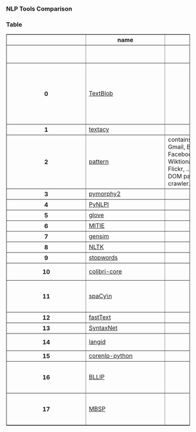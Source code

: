 
### NLP Tools Comparison
### Table

<table border="1" class="dataframe">
  <thead>
    <tr>
      <th style="min-width: 200;"></th>
      <th style="min-width: 200;">name</th>
      <th style="min-width: 200;">Corpora</th>
      <th colspan="6" halign="left"style="min-width: 200;">Text processing</th>
      <th colspan="3" halign="left"style="min-width: 200;"></th>
      <th colspan="2" halign="left"style="min-width: 200;">Annotation</th>
      <th colspan="5" halign="left"style="min-width: 200;">ML</th>
      <th style="min-width: 200;">visualization</th>
      <th colspan="2" halign="left"style="min-width: 200;">Multilanguage</th>
    </tr>
    <tr>
      <th style="min-width: 200;"></th>
      <th style="min-width: 200;"></th>
      <th style="min-width: 200;"></th>
      <th style="min-width: 200;">Splitting</th>
      <th style="min-width: 200;">Parsing</th>
      <th style="min-width: 200;">Word inflection</th>
      <th style="min-width: 200;">Pattern Matching</th>
      <th style="min-width: 200;">X-grams</th>
      <th style="min-width: 200;">Spelling correction</th>
      <th style="min-width: 200;">WordNet</th>
      <th style="min-width: 200;">stopwords</th>
      <th style="min-width: 200;">statistics</th>
      <th style="min-width: 200;">Tagger</th>
      <th style="min-width: 200;">NER</th>
      <th style="min-width: 200;">Sentiment analysis</th>
      <th style="min-width: 200;">Classification</th>
      <th style="min-width: 200;">Clustering</th>
      <th style="min-width: 200;">Topic Modelling</th>
      <th style="min-width: 200;">Vectorization (including embeddings)</th>
      <th style="min-width: 200;"></th>
      <th style="min-width: 200;">Translation</th>
      <th style="min-width: 200;">Language Detection</th>
    </tr>
  </thead>
  <tbody>
    <tr>
      <th style="min-width: 200;">0</th>
      <td><a href='https://textblob.readthedocs.io/en/dev/'>TextBlob</a></td>
      <td></td>
      <td>NLTK-tokenizers</td>
      <td>based on `pattern`</td>
      <td>singularize, pluralize, lemmatize</td>
      <td></td>
      <td></td>
      <td>based on `pattern`</td>
      <td>integration</td>
      <td></td>
      <td>Word and phrase frequencies</td>
      <td>1) POS based on `pattern`\n2) POS based on NLTK‘s TreeBank tagger\n3) NP based on Shlomi Babluki’s implementation\n4) NP uses the CoNLL 2000 corpus to train a tagger</td>
      <td></td>
      <td>PatternAnalyzer (based on the `pattern`)\nNaiveBayesAnalyzer (an NLTK classifier trained on a movie reviews corpus)</td>
      <td>Naive Bayes, Decision Tree</td>
      <td></td>
      <td></td>
      <td></td>
      <td></td>
      <td>powered by the Google Translate API</td>
      <td>powered by the Google Translate API</td>
    </tr>
    <tr>
      <th style="min-width: 200;">1</th>
      <td><a href='http://textacy.readthedocs.io'>textacy</a></td>
      <td></td>
      <td></td>
      <td></td>
      <td></td>
      <td></td>
      <td></td>
      <td></td>
      <td></td>
      <td></td>
      <td></td>
      <td></td>
      <td></td>
      <td></td>
      <td></td>
      <td></td>
      <td></td>
      <td></td>
      <td></td>
      <td></td>
      <td></td>
    </tr>
    <tr>
      <th style="min-width: 200;">2</th>
      <td><a href='http://www.clips.ua.ac.be/pages/pattern-en'>pattern</a></td>
      <td>contains API's (Google, Gmail, Bing, Twitter, Facebook, Wikipedia, Wiktionary, DBPedia, Flickr, ...), a robust HTML DOM parser and a web crawler.</td>
      <td></td>
      <td></td>
      <td>yes</td>
      <td>by POS-tags</td>
      <td></td>
      <td></td>
      <td></td>
      <td></td>
      <td></td>
      <td>POS (NN, VB, JJ, DT)\nChunks (NP)</td>
      <td></td>
      <td></td>
      <td>Naive Bayes, Perceptron, k-NN, SVM</td>
      <td>k-means, hierarchical</td>
      <td>LSA</td>
      <td>td, df, idf, tf-idf,  cosine similarity, infogain</td>
      <td>graph.js on canvas</td>
      <td></td>
      <td></td>
    </tr>
    <tr>
      <th style="min-width: 200;">3</th>
      <td><a href=''>pymorphy2</a></td>
      <td></td>
      <td></td>
      <td></td>
      <td>lemmatization</td>
      <td></td>
      <td></td>
      <td></td>
      <td></td>
      <td></td>
      <td></td>
      <td>\n</td>
      <td></td>
      <td></td>
      <td></td>
      <td></td>
      <td></td>
      <td></td>
      <td></td>
      <td></td>
      <td></td>
    </tr>
    <tr>
      <th style="min-width: 200;">4</th>
      <td><a href='http://pynlpl.readthedocs.io/en/latest/'>PyNLPl</a></td>
      <td></td>
      <td></td>
      <td></td>
      <td></td>
      <td></td>
      <td></td>
      <td></td>
      <td></td>
      <td></td>
      <td></td>
      <td></td>
      <td></td>
      <td></td>
      <td></td>
      <td></td>
      <td></td>
      <td></td>
      <td></td>
      <td></td>
      <td></td>
    </tr>
    <tr>
      <th style="min-width: 200;">5</th>
      <td><a href='https://github.com/JonathanRaiman/glove'>glove</a></td>
      <td></td>
      <td></td>
      <td></td>
      <td></td>
      <td></td>
      <td></td>
      <td></td>
      <td></td>
      <td></td>
      <td></td>
      <td></td>
      <td></td>
      <td></td>
      <td></td>
      <td></td>
      <td></td>
      <td>glove</td>
      <td></td>
      <td></td>
      <td></td>
    </tr>
    <tr>
      <th style="min-width: 200;">6</th>
      <td><a href=''>MITIE</a></td>
      <td></td>
      <td></td>
      <td></td>
      <td></td>
      <td></td>
      <td></td>
      <td></td>
      <td></td>
      <td></td>
      <td></td>
      <td></td>
      <td></td>
      <td></td>
      <td></td>
      <td></td>
      <td></td>
      <td></td>
      <td></td>
      <td></td>
      <td></td>
    </tr>
    <tr>
      <th style="min-width: 200;">7</th>
      <td><a href=''>gensim</a></td>
      <td></td>
      <td></td>
      <td></td>
      <td></td>
      <td></td>
      <td></td>
      <td></td>
      <td></td>
      <td></td>
      <td></td>
      <td></td>
      <td></td>
      <td></td>
      <td></td>
      <td></td>
      <td></td>
      <td>tf, tf-idf, word2vec</td>
      <td></td>
      <td></td>
      <td></td>
    </tr>
    <tr>
      <th style="min-width: 200;">8</th>
      <td><a href=''>NLTK</a></td>
      <td></td>
      <td></td>
      <td></td>
      <td></td>
      <td></td>
      <td>n-grams</td>
      <td></td>
      <td></td>
      <td></td>
      <td></td>
      <td></td>
      <td></td>
      <td></td>
      <td></td>
      <td></td>
      <td></td>
      <td></td>
      <td></td>
      <td></td>
      <td></td>
    </tr>
    <tr>
      <th style="min-width: 200;">9</th>
      <td><a href='https://stopwords.readthedocs.io/en/latest/'>stopwords</a></td>
      <td></td>
      <td></td>
      <td></td>
      <td></td>
      <td></td>
      <td></td>
      <td></td>
      <td></td>
      <td></td>
      <td></td>
      <td></td>
      <td></td>
      <td></td>
      <td></td>
      <td></td>
      <td></td>
      <td></td>
      <td></td>
      <td></td>
      <td></td>
    </tr>
    <tr>
      <th style="min-width: 200;">10</th>
      <td><a href=''>colibri-core</a></td>
      <td></td>
      <td></td>
      <td></td>
      <td></td>
      <td></td>
      <td>n-grams, skipgrams, flexgrams</td>
      <td></td>
      <td></td>
      <td></td>
      <td></td>
      <td></td>
      <td></td>
      <td></td>
      <td></td>
      <td></td>
      <td></td>
      <td></td>
      <td></td>
      <td></td>
      <td></td>
    </tr>
    <tr>
      <th style="min-width: 200;">11</th>
      <td><a href=''>spaCy\n</a></td>
      <td></td>
      <td>- Non-destructive tokenization\n- Syntax-driven sentence segmentation</td>
      <td>"fast and accurate syntactic dependency parser"</td>
      <td></td>
      <td>Rule-based matching</td>
      <td></td>
      <td></td>
      <td></td>
      <td></td>
      <td></td>
      <td>English and German tagging models with rule-based morphology</td>
      <td>> 10 built-in types\nStand-off format and token tags training</td>
      <td></td>
      <td>\n</td>
      <td></td>
      <td></td>
      <td></td>
      <td></td>
      <td></td>
      <td></td>
    </tr>
    <tr>
      <th style="min-width: 200;">12</th>
      <td><a href='https://research.fb.com/projects/fasttext/'>fastText</a></td>
      <td></td>
      <td></td>
      <td></td>
      <td></td>
      <td></td>
      <td></td>
      <td></td>
      <td></td>
      <td></td>
      <td></td>
      <td></td>
      <td></td>
      <td></td>
      <td>yes</td>
      <td></td>
      <td></td>
      <td>skipgram, cbow</td>
      <td></td>
      <td></td>
      <td></td>
    </tr>
    <tr>
      <th style="min-width: 200;">13</th>
      <td><a href=''>SyntaxNet</a></td>
      <td></td>
      <td></td>
      <td>yes</td>
      <td></td>
      <td></td>
      <td></td>
      <td></td>
      <td></td>
      <td></td>
      <td></td>
      <td>POS</td>
      <td></td>
      <td></td>
      <td></td>
      <td></td>
      <td></td>
      <td></td>
      <td></td>
      <td></td>
      <td></td>
    </tr>
    <tr>
      <th style="min-width: 200;">14</th>
      <td><a href=''>langid</a></td>
      <td></td>
      <td></td>
      <td></td>
      <td></td>
      <td></td>
      <td></td>
      <td></td>
      <td></td>
      <td></td>
      <td></td>
      <td></td>
      <td></td>
      <td></td>
      <td></td>
      <td></td>
      <td></td>
      <td></td>
      <td></td>
      <td></td>
      <td>pre-trained for 97 languages</td>
    </tr>
    <tr>
      <th style="min-width: 200;">15</th>
      <td><a href=''>corenlp-python</a></td>
      <td></td>
      <td></td>
      <td></td>
      <td></td>
      <td></td>
      <td></td>
      <td></td>
      <td></td>
      <td></td>
      <td></td>
      <td></td>
      <td></td>
      <td></td>
      <td></td>
      <td></td>
      <td></td>
      <td></td>
      <td></td>
      <td></td>
      <td></td>
    </tr>
    <tr>
      <th style="min-width: 200;">16</th>
      <td><a href=''>BLLIP</a></td>
      <td></td>
      <td></td>
      <td>"8 known unified parsing models", including models for web, news, PubMed texts</td>
      <td></td>
      <td></td>
      <td></td>
      <td></td>
      <td></td>
      <td></td>
      <td></td>
      <td></td>
      <td></td>
      <td></td>
      <td></td>
      <td></td>
      <td></td>
      <td></td>
      <td></td>
      <td></td>
      <td></td>
    </tr>
    <tr>
      <th style="min-width: 200;">17</th>
      <td><a href='http://www.clips.ua.ac.be/pages/MBSP'>MBSP</a></td>
      <td></td>
      <td>Regex-based segmentation\nRegex-bases tokenization</td>
      <td></td>
      <td>MBLEM-based lemmatization</td>
      <td></td>
      <td></td>
      <td></td>
      <td></td>
      <td></td>
      <td></td>
      <td>POS (NN, JJ, VB)\nChunks (NP, VP)\nRelations (SBJ, OBJ)\n</td>
      <td></td>
      <td></td>
      <td></td>
      <td></td>
      <td></td>
      <td></td>
      <td></td>
      <td></td>
      <td></td>
    </tr>
  </tbody>
</table>